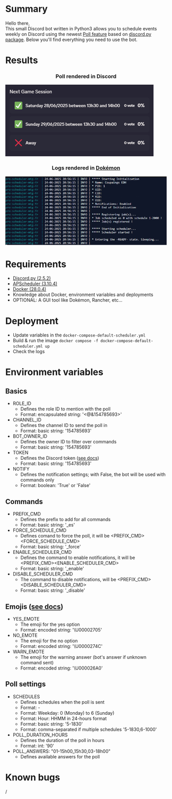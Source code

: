 # Summary
Hello there,<br>
This small Discord bot written in Python3 allows you to schedule events weekly on Discord using the newest [Poll feature](https://discordpy.readthedocs.io/en/latest/api.html?highlight=poll#poll) based on [discord.py package](https://pypi.org/project/discord.py/).
Below you'll find everything you need to use the bot.

# Results
### <p align="center">Poll rendered in Discord</p>
![Rendered](_samples/ui_rendered.png)<br>
### <p align="center">Logs rendered in [Dokémon](https://github.com/productiveops/dokemon)</p>
![Rendered](_samples/logs_rendered.png)<br>

# Requirements
* [Discord.py (2.5.2)](https://pypi.org/project/discord.py/)
* [APScheduler (3.10.4)](https://pypi.org/project/APScheduler/)
* [Docker (28.0.4)](https://docs.docker.com/)
* Knowledge about Docker, environment variables and deployments
* OPTIONAL: A GUI tool like Dokémon, Rancher, etc...

# Deployment
* Update variables in the ```docker-compose-default-scheduler.yml```
* Build & run the image ```docker compose -f docker-compose-default-scheduler.yml up```
* Check the logs

# Environment variables
## Basics
* ROLE_ID
    - Defines the role ID to mention with the poll
    - Format: encapsulated string: '<@&154785693>'
* CHANNEL_ID
    - Defines the channel ID to send the poll in
    - Format: basic string: '154785693'
* BOT_OWNER_ID
    - Defines the owner ID to filter over commands
    - Format: basic string: '154785693'
* TOKEN
    - Defines the Discord token ([see docs](https://discord.com/developers))
    - Format: basic string: '154785693'
* NOTIFY
    - Defines the notification settings; with False, the bot will be used with commands only
    - Format: boolean: 'True' or 'False'
## Commands
* PREFIX_CMD
    - Defines the prefix to add for all commands
    - Format: basic string: '_es'
* FORCE_SCHEDULE_CMD
    - Defines comand to force the poll, it will be <PREFIX_CMD><FORCE_SCHEDULE_CMD>
    - Format: basic string: '_force'
* ENABLE_SCHEDULER_CMD
    - Defines the command to enable notifications, it will be <PREFIX_CMD><ENABLE_SCHEDULER_CMD>
    - Format: basic string: '_enable'
* DISABLE_SCHEDULER_CMD
    - The command to disable notifications, will be <PREFIX_CMD><DISABLE_SCHEDULER_CMD>
    - Format: basic string: '_disable'
## Emojis ([see docs](https://www.prosettings.com/emoji-list/))
* YES_EMOTE
    - The emoji for the yes option
    - Format: encoded string: '\U00002705'
* NO_EMOTE
    - The emoji for the no option
    - Format: encoded string: '\U0000274C'
* WARN_EMOTE
    - The emoji for the warning answer (bot's answer if unknown command sent)
    - Format: encoded string: '\U000026A0'
## Poll settings
* SCHEDULES
    - Defines schedules when the poll is sent
    - Format: <WEEKDAY>-<HOUR>
    - Format: Weekday: 0 (Monday) to 6 (Sunday)
    - Format: Hour: HHMM in 24-hours format
    - Format: basic string: '5-1830'
    - Format: comma-separated if multiple schedules '5-1830,6-1000'
* POLL_DURATION_HOURS
    - Defines the duration of the poll in hours
    - Format: int: '90'
* POLL_ANSWERS: "01-15h00_15h30,03-18h00"
    - Defines available answers for the poll 

# Known bugs
/